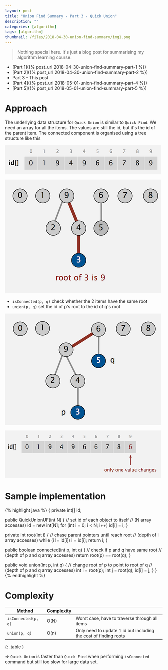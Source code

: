 ```yaml
---
layout: post
title: "Union Find Summary - Part 3 - Quick Union"
description: ""
categories: [algorithm]
tags: [algorithm]
thumbnail: /files/2018-04-30-union-find-summary/img1.png
---
```


> Nothing special here. It's just a blog post for summarising my algorithm learning course.

- [Part 1]({% post_url 2018-04-30-union-find-summary-part-1 %})
- [Part 2]({% post_url 2018-04-30-union-find-summary-part-2 %})
- Part 3 - This post
- [Part 4]({% post_url 2018-05-01-union-find-summary-part-4 %})
- [Part 5]({% post_url 2018-05-01-union-find-summary-part-5 %})

# Approach

The underlying data structure for `Quick Union` is similar to `Quick Find`. We need an array for all
the items. The values are still the id, but it's the id of the parent item. The connected component
is organised using a tree structure like this

![](/files/2018-04-30-union-find-summary/img5.png)

![](/files/2018-04-30-union-find-summary/img6.png)

- `isConnected(p, q)` check whether the 2 items have the same root
- `union(p, q)` set the id of p's root to the id of q's root

<!-- more -->

![](/files/2018-04-30-union-find-summary/img7.png)

![](/files/2018-04-30-union-find-summary/img8.png)

# Sample implementation

{% highlight java %}
{
  private int[] id;

  public QuickUnionUF(int N)
  {
    // set id of each object to itself
    // (N array accesses)
    id = new int[N];
    for (int i = 0; i < N; i++) id[i] = i;
  }

  private int root(int i)
  {
    // chase parent pointers until reach root
    // (depth of i array accesses)
    while (i != id[i]) i = id[i];
    return i;
  }

  public boolean connected(int p, int q)
  {
    // check if p and q have same root
    // (depth of p and q array accesses)
    return root(p) == root(q);
  }

  public void union(int p, int q)
  {
    // change root of p to point to root of q
    // (depth of p and q array accesses)
    int i = root(p);
    int j = root(q);
    id[i] = j;
  }
}
{% endhighlight %}

# Complexity

|Method|Complexity||
|----|----|----|
|`isConnected(p, q)`|O(N)|Worst case, have to traverse through all items|
|`union(p, q)`|O(n)|Only need to update 1 id but including the cost of finding roots|
{: .table }

=> `Quick Union` is faster than `Quick Find` when performing `isConnected` command but still too slow
for large data set.

